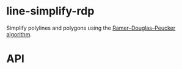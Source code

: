 # line-simplify-rdp

Simplify polylines and polygons using the 
<a href="https://en.wikipedia.org/wiki/Ramer%E2%80%93Douglas%E2%80%93Peucker_algorithm">
Ramer–Douglas–Peucker algorithm</a>.

# API
